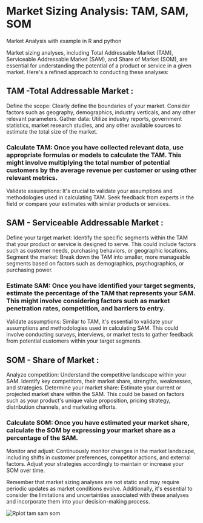 # Market Sizing Analysis: TAM, SAM, SOM
Market Analysis with example in R and python

Market sizing analyses, including Total Addressable Market (TAM), Serviceable Addressable Market (SAM), and Share of Market (SOM), are essential for understanding the potential of a product or service in a given market. Here's a refined approach to conducting these analyses:

## TAM -Total Addressable Market :

Define the scope: Clearly define the boundaries of your market. Consider factors such as geography, demographics, industry verticals, and any other relevant parameters.
Gather data: Utilize industry reports, government statistics, market research studies, and any other available sources to estimate the total size of the market.
### Calculate TAM: Once you have collected relevant data, use appropriate formulas or models to calculate the TAM. This might involve multiplying the total number of potential customers by the average revenue per customer or using other relevant metrics.
Validate assumptions: It's crucial to validate your assumptions and methodologies used in calculating TAM. Seek feedback from experts in the field or compare your estimates with similar products or services.
##  SAM - Serviceable Addressable Market :

Define your target market: Identify the specific segments within the TAM that your product or service is designed to serve. This could include factors such as customer needs, purchasing behaviors, or geographic locations.
Segment the market: Break down the TAM into smaller, more manageable segments based on factors such as demographics, psychographics, or purchasing power.
### Estimate SAM: Once you have identified your target segments, estimate the percentage of the TAM that represents your SAM. This might involve considering factors such as market penetration rates, competition, and barriers to entry.
Validate assumptions: Similar to TAM, it's essential to validate your assumptions and methodologies used in calculating SAM. This could involve conducting surveys, interviews, or market tests to gather feedback from potential customers within your target segments.
## SOM - Share of Market :

Analyze competition: Understand the competitive landscape within your SAM. Identify key competitors, their market share, strengths, weaknesses, and strategies.
Determine your market share: Estimate your current or projected market share within the SAM. This could be based on factors such as your product's unique value proposition, pricing strategy, distribution channels, and marketing efforts.
### Calculate SOM: Once you have estimated your market share, calculate the SOM by expressing your market share as a percentage of the SAM.
Monitor and adjust: Continuously monitor changes in the market landscape, including shifts in customer preferences, competitor actions, and external factors. Adjust your strategies accordingly to maintain or increase your SOM over time.

Remember that market sizing analyses are not static and may require periodic updates as market conditions evolve. Additionally, it's essential to consider the limitations and uncertainties associated with these analyses and incorporate them into your decision-making process.

![Rplot tam sam som](https://github.com/IrinaMax/Market-Sizing-Analysis-TAM-SAM-SOM/assets/16123495/3bd77ad6-b686-4761-ac17-889e18ae2994)
